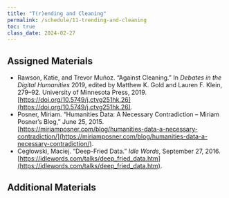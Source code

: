 ```yaml
---
title: "T(r)ending and Cleaning"
permalink: /schedule/11-trending-and-cleaning
toc: true
class_date: 2024-02-27
---
```


## Assigned Materials

- Rawson, Katie, and Trevor Muñoz. “Against Cleaning.” In *Debates in the Digital Humanities* 2019, edited by Matthew K. Gold and Lauren F. Klein, 279–92. University of Minnesota Press, 2019. [https://doi.org/10.5749/j.ctvg251hk.26](https://doi.org/10.5749/j.ctvg251hk.26).
- Posner, Miriam. “Humanities Data: A Necessary Contradiction – Miriam Posner’s Blog,” June 25, 2015. [https://miriamposner.com/blog/humanities-data-a-necessary-contradiction/](https://miriamposner.com/blog/humanities-data-a-necessary-contradiction/).
- Cegłowski, Maciej. “Deep-Fried Data.” *Idle Words*, September 27, 2016. [https://idlewords.com/talks/deep_fried_data.htm](https://idlewords.com/talks/deep_fried_data.htm).

## Additional Materials

